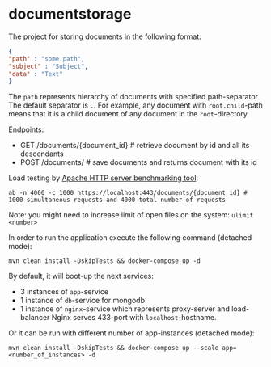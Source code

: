 # documentstorage

The project for storing documents in the following format:
```json
{
"path" : "some.path",
"subject" : "Subject",
"data" : "Text"
}
```
The `path` represents hierarchy of documents with specified path-separator
The default separator is `.`. For example, any document with `root.child`-path means 
that it is a child document of any document in the `root`-directory.


Endpoints:
- GET  /documents/{document_id} # retrieve document by id and all its descendants
- POST /documents/              # save documents and returns document with its id

Load testing by [Apache HTTP server benchmarking tool](https://httpd.apache.org/docs/2.4/programs/ab.html):
```shell script
ab -n 4000 -c 1000 https://localhost:443/documents/{document_id} # 1000 simultaneous requests and 4000 total number of requests
```
Note: you might need to increase limit of open files on the system: 
`ulimit <number>`

In order to run the application execute the following command (detached mode):
```shell script
mvn clean install -DskipTests && docker-compose up -d
```
By default, it will boot-up the next services:
- 3 instances of `app`-service
- 1 instance of `db`-service for mongodb
- 1 instance of `nginx`-service which represents proxy-server and load-balancer
Nginx serves 433-port with `localhost`-hostname.

Or it can be run with different number of app-instances (detached mode):
```shell script
mvn clean install -DskipTests && docker-compose up --scale app=<number_of_instances> -d
```